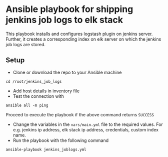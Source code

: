 # Ansible playbook for shipping jenkins job logs to elk stack
This playbook installs and configures logstash plugin on jenkins server. Further, it creates a corresponding index on elk server on which the jenkins job logs are stored.


## Setup
- Clone or download the repo to your Ansible machine
```
cd /root/jenkins_job_logs
```
- Add host details in inventory file
- Test the connection with
```
ansible all -m ping
```
Proceed to execute the playbook if the above command returns `SUCCESS`
- Change the variables in the `vars/main.yml` file to the required values. For e.g. jenkins ip address, elk stack ip address, credentials, custom index name.
- Run the playbook with the following command
```
ansible-playbook jenkins_joblogs.yml
```